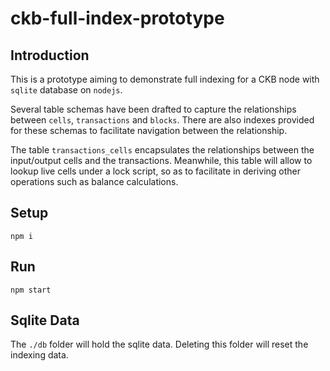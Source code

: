 # ckb-full-index-prototype

## Introduction
This is a prototype aiming to demonstrate full indexing for a CKB node with `sqlite` database on `nodejs`.

Several table schemas have been drafted to capture the relationships between `cells`, `transactions` and `blocks`. 
There are also indexes provided for these schemas to facilitate navigation between the relationship. 

The table `transactions_cells` encapsulates the relationships between the input/output cells and the transactions. Meanwhile, this table will allow to lookup live cells under a lock script, so as to facilitate in deriving other operations such as balance calculations.

## Setup
```
npm i
```

## Run
```
npm start
```

## Sqlite Data
The `./db` folder will hold the sqlite data. Deleting this folder will reset the indexing data.

